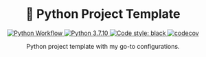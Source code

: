 <div align="center">
  <h1>🐍 Python Project Template</h1>

<p align="center">

<a href="https://github.com/connor-mccarthy/python-project-template/workflows/Python%20Workflow/badge.svg">
    <img src="https://github.com/connor-mccarthy/python-project-template/workflows/Python%20Workflow/badge.svg" alt="Python Workflow" />
</a>
<a href="https://img.shields.io/badge/python-3.7.10-blue.svg">
    <img src="https://img.shields.io/badge/python-3.7.10-blue.svg" alt="Python 3.7.10" />
</a>
<a href="https://img.shields.io/badge/code%20style-black-000000.svg">
    <img src="https://img.shields.io/badge/code%20style-black-000000.svg" alt="Code style: black" >
</a>
<a href="https://codecov.io/gh/connor-mccarthy/algorithms-specialization-stanford/branch/master/graph/badge.svg?token=4AHCWFKISX">
    <img src="https://codecov.io/gh/connor-mccarthy/algorithms-specialization-stanford/branch/master/graph/badge.svg?token=4AHCWFKISX" alt="codecov" >
</a>
<p>Python project template with my go-to configurations.</p>
</div>